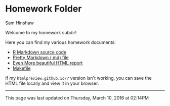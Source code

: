 # Homework Folder
Sam Hinshaw  



Welcome to my homework subdir!

Here you can find my various homework documents:  
- [R Markdown source code](./SamHinshawHomework.Rmd)  
- [Pretty Markdown (.md) file](./SamHinshawHomework.md)  
- [Even More beautiful HTML report](http://htmlpreview.github.io/?https://raw.githubusercontent.com/STAT540-UBC/zz_hinshaw-samuel_STAT540_2016/master/homework/SamHinshawHomework.html?token=ANh2FTOaEnF5RFSyDP_y0wABHTwwZH1Jks5W4eOTwA%3D%3D)  
- [Makefile](./Makefile)  

If my `htmlpreview.github.io/?` version isn't working, you can save the HTML file locally and view it in your browser. 


********
This page was last updated on  Thursday, March 10, 2016 at 02:14PM
